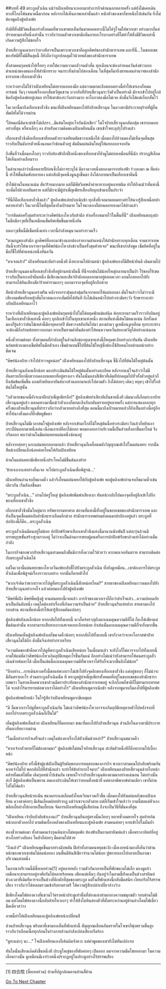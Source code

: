 ##บทที่ 49 ตระกูลลั่วเฉิน
แม้ว่าเฝิงเหยียนจะออกมาทำภารกิจด้านนอกหลายครั้ง แต่ยังไม่เคยเดินทางที่โกลโพ้นขนาดนี้มาก่อน หลังจากได้เห็นภาพเหล่านั้นแล้ว หนังหัวของเขาก็ชาหนึบไปเช่นกัน ยิ่งไม่ต้องพูดถึงตู้หลิงเฟย

ยังดีที่สิ่งมีชีวิตแข็งแกร่งทั้งหมดที่พวกเขาพบเห็นกันมาตลอดทางนี้ไม่ได้จู่โจมใส่พวกเขา อย่างมากก็แค่ปรายตามองทีหนึ่งเท่านั้น ราวกับว่าบนตัวพวกเขามีกลิ่นอายอะไรบางอย่างที่ไม่ทำให้สิ่งมีชีวิตเหล่านี้เกิดความรู้สึกไม่ชอบใจ

ป๋ายเสี่ยวฉุนเดาเอาว่าบางทีอาจเป็นเพราะพวกเขาคือลูกศิษย์ของสำนักธาราเทพ และที่นี่...ในขอบเขตของรัศมีที่ไม่มีสิ้นสุดนี้ ก็ยังถือว่าถูกปกคลุมไว้ด้วยพลังของสำนักธาราเทพ

ทั้งสามคนรุดหน้าไปเรื่อยๆ ภายใต้ความหวาดกลัวจนตัวสั่น ทุกเดือนจะต้องกำหนดวันส่งข่าวบอกตำแหน่งของตนเองให้สำนักทราบ จนกระทั่งผ่านไปสองเดือน ในที่สุดก็มาถึงชายแดนอำนาจของสำนักธาราเทพ เทือกเขาลั่วซิง

ระหว่างทางไม่ใช่ว่าเฝิงเหยียนไม่อยากแอบลงมือ แต่ความตกตะลึงตลอดทางนี้ทำให้เขาเองก็หมดอารมณ์ วันๆ เจอแต่เรื่องอกสั่นขวัญแขวน บวกกับที่ป๋ายเสี่ยวฉุนระวังตัวเป็นอย่างดี มักจะเข้าไปอยู่ใกล้ชิดกับตู้หลิงเฟยอยู่เสมอ ทำให้เขาต้องระวังอย่างมาก หาโอกาสลงมือไม่เจอ ดังนั้นจึงได้แต่เก็บกลั้นไว้

ในเวลานี้มาถึงเทือกเขาลั่วซิง ขณะที่เฝิงเหยียนมองไปยังป๋ายเสี่ยวฉุน ในดวงตามีประกายดุร้ายที่ผู้อื่นสัมผัสไม่ได้วาบผ่าน

‘ไอ้หมอนี่คิดจะฆ่าข้าไม่เลิกรา...มีแค้นใหญ่อะไรกันนักเชียว’ ในใจป๋ายเสี่ยวฉุนกลัดกลุ้ม เขารอบคอบอย่างที่สุด หรี่ตาเล็กๆ ลง สำหรับความคิดของเฝิงเหยียนนั้น เขาเข้าใจทะลุปรุโปร่งแล้ว

เทือกเขาลั่วซิงคือเทือกเขาที่ทอดตัวยาวเหยียดตัดขวางเหนือใต้ เมื่อมองไปล้วนมองไม่เห็นจุดสิ้นสุด ราวกับเป็นมังกรตัวหนึ่งนอนคว่ำซ่อนตัวอยู่ ตัดผืนแผ่นดินใหญ่ให้แยกออกจากกัน

ถึงขั้นที่ว่าเมื่อมองไกลๆ ราวกับท้องฟ้าอีกฝั่งหนึ่งของเทือกเขาก็ยังดูไม่ค่อยเหมือนที่นี่นัก ปรากฏสีเลือดให้เห็นอย่างเลือนราง

ในตำนานเล่าว่าเมื่อหลายปีก่อนซึ่งไม่อาจระบุได้ มีดาวดวงหนึ่งตกลงมาจากท้องฟ้า ร่วงลงมา ณ ที่แห่งนี้ ทำให้พื้นดินพังทลายลง แต่กลับมีจุดหนึ่งนูนสูงขึ้นมา ถึงได้กลายมาเป็นเทือกเขาผืนนี้

ป่าไม้ด้านในหนาแน่น สัตว์ร้ายมากมาย แต่ก็มีพืชวิเศษล้ำค่าหายากอยู่หลายชนิด ทำให้ถึงแม้ว่าที่แห่งนี้จะเต็มไปด้วยภยันตราย แต่ก็มักจะมีผู้บำเพ็ญเพียรเสี่ยงภัยบุกเข้ามาเป็นประจำ

“ที่นี่ก็คือเทือกเขาลั่วซิงแล้ว” ตู้หลิงเฟยเอ่ยปากเนิบช้า ทุกสิ่งที่เจอมาตลอดทางทำให้นางรู้สึกเหนื่อยล้าหลายเท่าตัว ในเวลานี้ในที่สุดก็มาถึงเป้าหมาย ในใจนางเองก็ผ่อนคลายลงมาได้บ้างแล้ว

“การติดต่อครั้งสุดท้ายระหว่างศิษย์น้องโหวกับสำนัก ทำเครื่องหมายไว้ในพื้นที่นี้” เฝิงเหยียนตบถุงผ้า ในมือมีอาวุธที่เป็นเหมือนเข็มทิศเพิ่มขึ้นมาหนึ่งอัน

บนอาวุธชิ้นนี้มีเข็มหนึ่งแท่ง เวลานี้กำลังหมุนวนอย่างรวดเร็ว

“ตามกฎของสำนัก ลูกศิษย์ที่ออกมาข้างนอกต้องรายงานตำแหน่งให้สำนักทราบทุกเดือน จานธาราเทพอันนี้จะทำให้พวกเราหาจุดที่ศิษย์น้องโหวส่งข่าวเป็นครั้งสุดท้ายเจอ” ขณะที่เขากำลังพูด เข็มทิศที่อยู่ในมือก็ชี้ไปที่ตำแหน่งหนึ่งทันควัน

“หาเจอแล้ว!” เฝิงเหยียนสะบัดร่างหนึ่งที ดิ่งทะยานไปด้านหน้า ตู้หลิงเฟยเองก็มีสีหน้ายินดี เดินตามไป

ป๋ายเสี่ยวฉุนมองเทือกเขาลั่วซิงที่อยู่ด้านหน้าผืนนี้ ที่นี่จากต้นไม้น้อยใหญ่กลายมาเป็นป่า ไร้ขอบไร้เขตราวกับเป็นทะเลป่าผืนหนึ่ง มีเสียงนกและสัตว์ป่าดังลอดออกมาอยู่ตลอดเวลา แถมไกลออกไปยังสามารถได้ยินเสียงสัตว์ร้ายคำรามเบาๆ ออกมาจากจุดที่อยู่ลึกอีกด้วย

สีหน้าป๋ายเสี่ยวฉุนเคร่งขรึม หลังจากกระตุ้นแสงคุ้มกันจากหยกให้แผ่ออกมา มั่นใจแล้วว่าไม่ว่าจะมีเสียงลมพัดหรือหญ้าสั่นไหวตนเองจะสัมผัสได้ทันที ถึงได้เดินหน้าไปอย่างระมัดระวัง รักษาระยะห่างกับเฝิงเหยียนเอาไว้

ระหว่างที่เฝิงเหยียนและตู้หลิงเฟยเดินรุดหน้าไปไม่ได้หยุดพักแม้แต่นิด ห้อทะยานรวดเร็วราวกับบินอยู่ในเทือกเขาลั่วซิงแห่งนี้ ค่อยๆ บุกลึกเข้าไปในหุบเขาแห่งหนึ่ง สถานที่แห่งนี้ต้นไม้หนาแน่น อีกทั้งแค่มองก็รู้แล้วว่าต้นไม้เหล่านี้มีอายุหลายปี ตัดขวางสลับกันไปมา มองผ่านๆ ดูเหมือนงูเหลือม ทุกระยะห่างจะต้องมีกิ่งก้านห้อยยาวออกมา หากเป็นยามค่ำคืนต้องทำให้คนหวาดหวั่นสยองขวัญได้อย่างแน่นอน

หนึ่งชั่วยามต่อมา ทั้งสามคนที่กำลังอยู่ในส่วนลึกของหุบเขาแห่งนี้ก็หยุดชะงักอย่างกะทันหัน เฝิงเหยียนก้มหน้าลงมองเข็มทิศในมือตัวเอง เข็มด้านบนชี้ไปที่ต้นไม้ใหญ่ซึ่งต้องใช้สิบคนโอบด้านหน้าอย่างชัดเจน

“ศิษย์น้องป๋าย เจ้าไปสำรวจดูหน่อย” เฝิงเหยียนมองไปยังป๋ายเสี่ยวฉุน ชี้นิ้วไปที่ต้นไม้ใหญ่ต้นนั้น

ป๋ายเสี่ยวฉุนลังเลเล็กน้อย มองประเมินต้นไม้ใหญ่ต้นนั้นอย่างละเอียด หลังจากแน่ใจแล้วว่าไม่มีอันตรายก็ยกมือขวากดลงบนหยกที่อยู่ตรงเอว ทันใดนั้นแสงสีเขียวที่เดิมทีปกคลุมไปทั่วทั้งตัวอยู่แล้วก็ยิ่งเข้มข้นเพิ่มขึ้น แถมยังหยิบเอายันต์บางส่วนออกมาแปะไปตามตัว ถึงได้ค่อยๆ เดินๆ หยุดๆ เข้าไปใกล้ต้นไม้ใหญ่นั้น

“กลัวตายขนาดนี้ยังจะมาฝึกบำเพ็ญเพียรอีก!” ตู้หลิงเฟยทำเสียงหึเย็นชาหนึ่งที เดิมนางก็เอือมระอาป๋ายเสี่ยวฉุนอยู่แล้ว ตลอดทางมานี้แม้ว่าตัวเองก็ตกตะลึงกับภยันตรายอยู่หลายครั้ง แต่การแสดงออกทุกครั้งของป๋ายเสี่ยวฉุนที่ทำราวกับว่ากลัวตายอย่างถึงที่สุด ตอนนี้มาถึงเป้าหมายแล้วก็ยังเป็นอย่างนี้อยู่อีก ทำให้นางยิ่งมองก็ยิ่งขัดหูขัดตา

ป๋ายเสี่ยวฉุนไม่มีเวลาสนใจตู้หลิงเฟย หลังจากเข้ามาใกล้ไม้ใหญ่ต้นนี้อย่างระมัดระวังแล้วก็หยิบเอากระบี่บินออกมาหนึ่งเล่ม เฉือนเอาเปลือกไม้ออก พอมองออกว่าบริเวณนี้เป็นส่วนที่งอกขึ้นมาใหม่ จึงกรีดออก พบว่าด้านในมีแผ่นหยกแผ่นหนึ่งซ่อนอยู่

หลังจากค่อยๆ แกะแผ่นหยกออกมาแล้ว ป๋ายเสี่ยวฉุนก็เคลื่อนพลังวิญญาณเข้าไปในแผ่นหยก จากนั้นสีหน้าเปลี่ยนเล็กน้อยค่อยโยนให้กับเฝิงเหยียน

ด้านในแผ่นหยกมีเพียงหนึ่งประโยคไม่มีขึ้นต้นลงท้าย

‘ข้าหาเบาะแสอย่างอื่นเจอ จะไปตระกูลลั่วเฉินเพื่อพิสูจน์...’

เฝิงเหยียนอ่านจบก็ขมวดคิ้ว แล้วจึงโยนแผ่นหยกให้กับตู้หลิงเฟย พอตู้หลิงเฟยอ่านจบก็ขมวดคิ้วเช่นเดียวกัน เริ่มลังเลขึ้นมา

“ตระกูลลั่วเฉิน...” ผ่านไปครู่ใหญ่ ตู้หลิงเฟยพึมพำเสียงเบา หันหน้ากลับไปมองจุดที่อยู่ลึกเข้าไปอีกของเทือกเขาลั่วซิง

เทือกเขาลั่วซิงนั้นใหญ่มาก ทรัพยากรมหาศาล สถานที่แห่งนี้ทั้งอยู่ในขอบเขตของสำนักธาราเทพ และยังเป็นจุดเชื่อมต่อกับสำนักธาราเลือดอีกด้วย สำนักธาราเทพย่อมส่งคนมาปกป้องอยู่แล้ว ตระกูลที่ปกป้องนี้ก็คือ...ตระกูลลั่วเฉิน

ตระกูลลั่วเฉินมีคนอยู่ไม่น้อย ปกปักษ์รักษาเทือกเขาลั่วซิงแห่งนี้มานานนับพันปี แต่ละรุ่นล้วนมีบรรพบุรุษขั้นสร้างฐานรากอยู่ ไม่ว่าจะเป็นด้านการสยบผู้คนหรือการปกปักษ์รักษาล้วนทำได้อย่างเต็มกำลัง

ในภารกิจของพวกป๋ายเสี่ยวฉุนสามคนถึงขั้นมีการสั่งความไว้ด้วยว่า หากพบเจออันตราย สามารถติดต่อกับตระกูลลั่วเฉินได้

แต่ในเวลานี้แผ่นหยกของโหวอวิ๋นเฟยกลับชี้ไปยังตระกูลลั่วเฉิน ทั้งยังดูเหมือน...เขาต้องการไปตระกูลลั่วเฉินเพื่อพิสูจน์เรื่องราวบางอย่าง จากนั้นก็หายตัวไป

“พวกเจ้าคิดว่าพวกเราควรไปดูที่ตระกูลลั่วเฉินนี่สักหน่อยไหม?” สายตาของเฝิงเหยียนกวาดมองไปยังป๋ายเสี่ยวฉุนอย่างจงใจ แล้วค่อยมองไปยังตู้หลิงเฟย

“ศิษย์พี่เฝิง ศิษย์พี่หญิงตู้ หาแผ่นหยกนี้เจอแล้ว ภารกิจของพวกเราก็ถือว่าสำเร็จแล้ว...ความปลอดภัยมาเป็นอันดับหนึ่ง เหตุใดต้องทำเรื่องที่เกินความจำเป็นด้วย” ป๋ายเสี่ยวฉุนรีบเอ่ยปาก สายตามองไปรอบด้าน สถานที่แห่งนี้ทำให้เขารู้สึกกดดันแปลกๆ

ตู้หลิงเฟยลังเลเล็กน้อย หากกลับไปทั้งแบบนี้ นางใคร่ครวญถึงคะแนนคุณความดีที่ได้ ก็คงได้เพียงแค่ขั้นต้นเท่านั้น หากสามารถสืบหาเบาะแสเจอเยอะอีกหน่อย ถ้าเช่นนั้นคะแนนคุณความดีก็จะยิ่งมากขึ้น

เฝิงเหยียนเห็นตู้หลิงเฟยลังเลก็ขมวดคิ้วน้อยๆ หากกลับไปทั้งแบบนี้ เขากังวลว่าจะหาโอกาสฆ่าป๋ายเสี่ยวฉุนไม่ได้อีก ดังนั้นจึงเอ่ยปากราบเรียบ

“ความคิดของข้าคือควรไปดูที่ตระกูลลั่วเฉินเสียหน่อย ในเมื่อมาแล้ว จะยังไงก็ไม่ควรจากไปทั้งแบบนี้ ถามให้แน่ชัดว่าศิษย์น้องโหวเกิดอุบัติเหตุอะไรขึ้นกันแน่ อีกอย่างไม่แน่ว่ายังสามารถให้คนตระกูลลั่วเฉินช่วยค้นหาได้ เมื่อเป็นเช่นนี้คะแนนคุณความดีที่พวกเราได้รับก็จะมากขึ้นอีกไม่น้อย”

“อีกอย่าง...การเดินทางครั้งนี้ขอแค่พวกเราไม่เข้าไปยังจุดลึกของเทือกเขาลั่วซิง แค่อยู่ขอบๆ ก็ไม่น่าจะมีอันตรายอะไร ส่วนตระกูลลั่วเฉินนั่น หึ ตระกูลผู้บำเพ็ญเพียรทั้งหมดที่อยู่ในขอบเขตของสำนักธาราเทพเรา ในสายเลือดพวกเขาล้วนมีตราประทับของสำนักธาราเทพอยู่ จะอีกกี่ภพกี่ชาติก็ไม่สามารถทรยศได้ จะกล้าไร้มารยาทต่อพวกเราได้อย่างไร” เฝิงเหยียนพูดจาเนิบช้า หลังจากพูดจบก็มองไปที่ตู้หลิงเฟย

ตู้หลิงเฟยพยักหน้า ในใจรู้สึกว่าเฝิงเหยียนพูดจามีเหตุผล

“ดี งั้นพวกเราไปดูที่ตระกูลลั่วเฉินกัน ไม่แน่ว่าศิษย์น้องโหวอาจจะเกิดอุบัติเหตุหายตัวไปหลังจากที่ออกไปจากตระกูลลั่วเฉินก็เป็นได้”

เห็นตู้หลิงเฟยเห็นด้วย เฝิงเหยียนก็ยิ้มออกมา ขณะที่มองไปยังป๋ายเสี่ยวฉุน ส่วนลึกในดวงตามีประกายเย็นยะเยียบวาบผ่าน

“ในเมื่อทำภารกิจเสร็จแล้ว เหตุใดต้องหาเรื่องใส่ตัวเพิ่มด้วยเล่า?” ป๋ายเสี่ยวฉุนขมวดคิ้ว

“หากเจ้ากลัวตายก็ไม่ต้องตามมา” ตู้หลิงเฟยไม่สนใจป๋ายเสี่ยวฉุน สะบัดตัวหนึ่งทีก็ดิ่งทะยานไปเบื้องหน้า

“ศิษย์น้องป๋าย ครั้งนี้ข้าผู้แซ่เฝิงเป็นผู้รับผิดชอบการทดสอบของภารกิจ พวกเราสามคนไปกลับพร้อมกัน หากเจ้าไม่ไป พอกลับไปที่สำนักแล้ว จะทำให้ข้าลำบากใจมาก” เฝิงเหยียนมองป๋ายเสี่ยวฉุนด้วยใบหน้าคล้ายยิ้มแต่ไม่ยิ้ม เดินรุดหน้าไปเช่นกัน เขาแน่ใจว่าป๋ายเสี่ยวฉุนต้องตามมาอย่างแน่นอน ไม่อย่างนั้นล่ะก็ มีตู้หลิงเฟยเป็นพยาน ตนเองประเมินให้เขาว่าทอดทิ้งหน้าที่ แค่ศาลาพิพากษ์ด่านเดียว เขาก็ผ่านไปไม่ได้แล้ว

ป๋ายเสี่ยวฉุนสีหน้าทะมึน ขนาดกระแสเลือดยังไหลเวียนรวดเร็วขึ้น เมื่อมองไปยังแผ่นหลังของเฝิงเหยียน ดวงตาค่อยๆ มีเส้นเลือดฝอยปรากฏ แม้ว่าเขาจะกลัวตาย แต่ก็เริ่มเข้าใจแล้วว่า ยามนี้ขอแค่ตัวเองพลิกเบี้ยล่างให้กลายเป็นเบี้ยบน จัดการเฝิงเหยียนผู้นี้เสียก่อน ถึงจะเป็นวิธีที่มั่นคงที่สุด

“เฝิงเหยียน เจ้าบีบบังคับข้าเองนะ!” ป๋ายเสี่ยวฉุนยืนอยู่ตรงนั้นเงียบๆ หลายชั่วลมหายใจ สุดท้ายก้มหน้าถลาตัวออกไป ตามติดเบื้องหลังของเฝิงเหยียนและตู้หลิงเฟย สามคนค่อยๆ หายเข้าไปในผืนป่า

สองชั่วยามต่อมา ทั้งสามคนเร่งรุดเดินทางไม่หยุดพัก ท้องฟ้าเป็นยามสายัณห์แล้ว เมื่อพระอาทิตย์ที่อยู่ห่างไกลร่วงลับลง ในป่าก็ค่อยๆ มืดตามไปด้วย

“ถึงแล้ว!” เฝิงเหยียนพูดขึ้นมาอย่างฉับพลัน ฝีเท้าทั้งสามคนหยุดชะงัก เมื่อเงยหน้ามองก็เห็นว่าด้านหน้าของพวกเขาต้นไม้ลดน้อยลง บนพื้นมีหินสีเขียวจำนวนไม่น้อย ปูขยายออกไปกลายเป็นอาณาบริเวณแห่งหนึ่ง

ในอาณาบริเวณนี้มีซื่อเหอย่วน[1]  อยู่หลายหลัง รวมตัวกันกลายเป็นที่พักขนาดไม่เล็ก มองดูแล้วเหมือนจะสามารถอยู่อาศัยกันได้หลายร้อยคน เพียงแต่เห็นๆ กันอยู่ว่าในยามนี้ยังคงเป็นช่วงสายัณห์ ช่วงเวลาที่เดิมทีควรจะเป็นช่วงที่คึกคักที่สุดของตระกูล แต่ในที่พักแห่งนี้กลับมืดสนิท เงียบกริบไร้สรรพเสียง ราวกับว่าได้หลอมรวมเข้ากับยามราตรี ให้ความรู้สึกเปล่าเปลี่ยวอ้างว้าง

มีเพียงโคมไฟสองดวงที่แขวนไว้ตรงหน้าประตูเท่านั้นที่ส่องแสงท่ามกลางความขมุกขมัว รอบด้านไม่มีลม แต่โคมไฟสองดวงนี้กลับส่ายไหวเบาๆ ทำให้สิงโตหินสองตัวที่ตั้งตระหง่านอยู่ด้านล่างโคมไฟเดี๋ยวมืดเดี๋ยวสว่าง

ภาพนี้ทำให้เฝิงเหยียนและตู้หลิงเฟยหน้าเปลี่ยนสี

ส่วนป๋ายเสี่ยวฉุน พริบตาที่เขามองเห็นที่พักแห่งนี้ สัญญาณเตือนอันตรายในใจเขาก็พุ่งพรวดขึ้นสูง ราวกับว่าเลือดเนื้อทุกก้อนในร่างกายล้วนกำลังเปล่งเสียงกรีดร้อง

“ดูทะแม่งๆ นะ...” ใจเฝิงเหยียนเองก็เต้นผิดจังหวะ แต่คำพูดของเขายังไม่ทันเปล่งจบ

ทันใดนั้นเสียงแอ๊ดดังขึ้นหนึ่งที ประตูใหญ่ของที่พักค่อยๆ เปิดออก ลมจากความมืดโชยออกมา ในความเลือนรางนั้น ดูเหมือนมีเงาร่างหนึ่งปรากฏอยู่ในประตูอย่างไร้สรรพเสียง

---------

[1] 四合院 (ซื่อเหอย่วน) บ้านที่ปลูกล้อมลานบ้านสี่ด้าน



[Go To Next Chapter]( ./50.md)